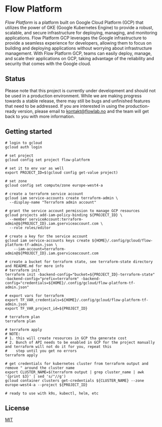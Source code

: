 # Flow Platform

_Flow Platform_ is a platform built on Google Cloud Platform (GCP) that utilizes the power of GKE (Google
Kubernetes Engine) to provide a robust, scalable, and secure infrastructure for deploying, managing, and monitoring
applications. Flow Platform GCP leverages the Google infrastructure to provide a seamless experience for developers,
allowing them to focus on building and deploying applications without worrying about infrastructure management. With
Flow Platform GCP, teams can easily deploy, manage, and scale their applications on GCP, taking advantage of the
reliability and security that comes with the Google cloud.

## Status

Please note that this project is currently under development and should not be used in a production environment. While
we are making progress towards a stable release, there may still be bugs and unfinished features that need to be
addressed. If you are interested in using the production-ready version, please email to kontakt@flowlab.no and
the team will get back to you with more information.

## Getting started

```shell
# login to gcloud
gcloud auth login

# set project
gcloud config set project flow-platform

# set it to env var as well
export PROJECT_ID=$(gcloud config get-value project)

# set zone
gcloud config set compute/zone europe-west4-a

# create a terraform service account
gcloud iam service-accounts create terraform-admin \
  --display-name "Terraform admin account"
  
# grant the service account permission to manage GCP resources
gcloud projects add-iam-policy-binding ${PROJECT_ID} \
  --member serviceAccount:terraform-admin@${PROJECT_ID}.iam.gserviceaccount.com \
  --role roles/editor

# create a key for the service account 
gcloud iam service-accounts keys create ${HOME}/.config/gcloud/flow-platform-tf-admin.json \ 
    --iam-account=terraform-admin@${PROJECT_ID}.iam.gserviceaccount.com
   
# create a bucket for terraform state, see terraform-state directory and README.md for more info 
# terraform init
terraform init -backend-config="bucket=${PROJECT_ID}-terraform-state" -backend-config="prefix=terraform" -backend-config="credentials=${HOME}/.config/gcloud/flow-platform-tf-admin.json"

# export vars for terraform
export TF_VAR_credentials=${HOME}/.config/gcloud/flow-platform-tf-admin.json
export TF_VAR_project_id=${PROJECT_ID}

# terraform plan
terraform plan

# terraform apply
# NOTE: 
# 1. this will create resources in GCP tha generate cost
# 2. Bunch of API needs to be enabled in GCP for the project manually and terraform will not do it for you, repeat this 
#    step until you get no errors
terraform apply

# get credentials for kubernetes cluster from terraform output and remove " around the cluster name
export CLUSTER_NAME=$(terraform output | grep cluster_name | awk '{print $3}' | sed 's/"//g')
gcloud container clusters get-credentials ${CLUSTER_NAME} --zone europe-west4-a --project ${PROJECT_ID}

# ready to use with k9s, kubectl, helm, etc
```

## License

[MIT](LICENSE)
